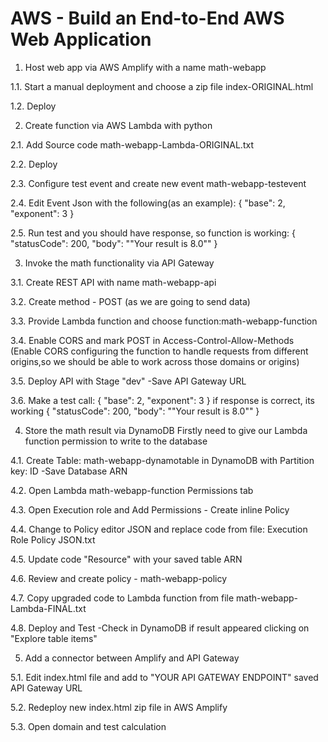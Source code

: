 # AWS - Build an End-to-End AWS Web Application

1. Host web app via AWS Amplify with a name math-webapp

1.1. Start a manual deployment and choose a zip file index-ORIGINAL.html

1.2. Deploy

2. Create function via AWS Lambda with python

2.1. Add Source code math-webapp-Lambda-ORIGINAL.txt

2.2. Deploy

2.3. Configure test event and create new event math-webapp-testevent

2.4. Edit Event Json with the following(as an example):
{
  "base": 2,
  "exponent": 3
}

2.5. Run test and you should have response, so function is working:
{
  "statusCode": 200,
  "body": "\"Your result is 8.0\""
}

3. Invoke the math functionality via API Gateway
   
3.1. Create REST API with name math-webapp-api
   
3.2. Create method - POST (as we are going to send data)

3.3. Provide Lambda function and choose function:math-webapp-function

3.4. Enable CORS and mark POST in Access-Control-Allow-Methods
(Enable CORS configuring the function to handle requests from different origins,so we should be able to work across those domains or origins)

3.5. Deploy API with Stage "dev"
-Save API Gateway URL

3.6. Make a test call:
{
  "base": 2,
  "exponent": 3
}
if response is correct, its working 
{
  "statusCode": 200,
  "body": "\"Your result is 8.0\""
}

4. Store the math result via DynamoDB
Firstly need to give our Lambda function permission to write to the database

4.1. Create Table: math-webapp-dynamotable in DynamoDB with Partition key: ID
-Save Database ARN

4.2. Open Lambda math-webapp-function Permissions tab

4.3. Open Execution role and Add Permissions - Create inline Policy

4.4. Change to Policy editor JSON and replace code from file: 
Execution Role Policy JSON.txt

4.5. Update code "Resource" with your saved table ARN

4.6. Review and create policy - math-webapp-policy

4.7. Copy upgraded code to Lambda function from file math-webapp-Lambda-FINAL.txt

4.8. Deploy and Test
-Check in DynamoDB if result appeared clicking on "Explore table items"

5. Add a connector between Amplify and API Gateway

5.1. Edit index.html file and add to "YOUR API GATEWAY ENDPOINT" saved API Gateway URL

5.2. Redeploy new index.html zip file in AWS Amplify

5.3. Open domain and test calculation

